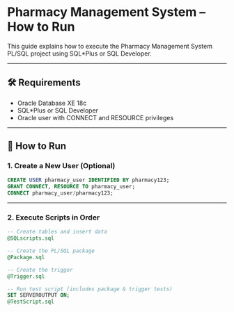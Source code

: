 # Pharmacy Management System – How to Run

This guide explains how to execute the Pharmacy Management System PL/SQL project using SQL*Plus or SQL Developer.

---

## 🛠️ Requirements

- Oracle Database XE 18c
- SQL*Plus or SQL Developer
- Oracle user with CONNECT and RESOURCE privileges

---

## 🚀 How to Run

### 1. Create a New User (Optional)

```sql
CREATE USER pharmacy_user IDENTIFIED BY pharmacy123;
GRANT CONNECT, RESOURCE TO pharmacy_user;
CONNECT pharmacy_user/pharmacy123;
```

---

### 2. Execute Scripts in Order

```sql
-- Create tables and insert data
@SQLscripts.sql

-- Create the PL/SQL package
@Package.sql

-- Create the trigger
@Trigger.sql

-- Run test script (includes package & trigger tests)
SET SERVEROUTPUT ON;
@TestScript.sql
```
